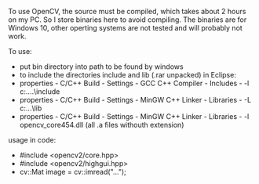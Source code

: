 To use OpenCV, the source must be compiled, which takes about 2 hours on my PC. So I store binaries here to avoid compiling. The binaries are for Windows 10, other operting systems are not tested and will probably not work.

To use:
- put bin directory into path to be found by windows
- to include the directories include and lib (.rar unpacked) in Eclipse:
- properties - C/C++ Build - Settings - GCC C++ Compiler - Includes - -l c:\....\include
- properties - C/C++ Build - Settings - MinGW C++ Linker - Libraries - -L c:\...\lib
- properties - C/C++ Build - Settings - MinGW C++ Linker - Libraries - -l opencv_core454.dll (all .a files withouth extension)

usage in code:
- #include <opencv2/core.hpp>
- #include <opencv2/highgui.hpp>
- cv::Mat image = cv::imread("...");
